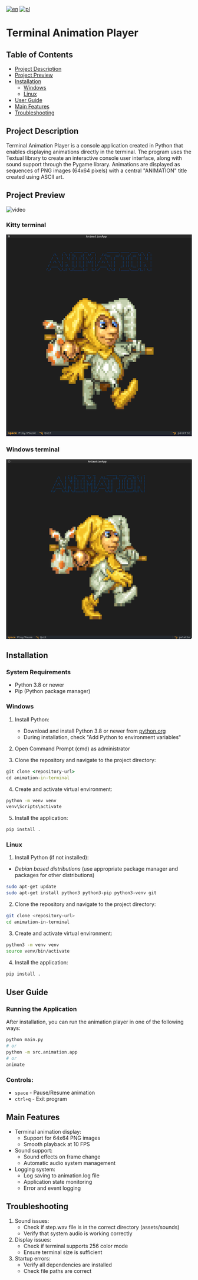 [![en](https://img.shields.io/badge/lang-en-red.svg)](./README.md)
[![pl](https://img.shields.io/badge/lang-pl-white.svg)](./README-PL.md)

# Terminal Animation Player

## Table of Contents

- [Project Description](#project-description)
- [Project Preview](#project-preview)
- [Installation](#installation)
  - [Windows](#windows)
  - [Linux](#linux)
- [User Guide](#user-guide)
- [Main Features](#main-features)
- [Troubleshooting](#troubleshooting)

## Project Description

Terminal Animation Player is a console application created in Python that enables displaying animations directly in the terminal. The program uses the Textual library to create an interactive console user interface, along with sound support through the Pygame library. Animations are displayed as sequences of PNG images (64x64 pixels) with a central "ANIMATION" title created using ASCII art.

## Project Preview

![video](./docs/screenshots/video.gif)

### Kitty terminal

![kitty_terminal](./docs/screenshots/kitty_terminal.png)

### Windows terminal

![windows_terminal](./docs/screenshots/windows_terminal.png)

## Installation

### System Requirements

- Python 3.8 or newer
- Pip (Python package manager)

### Windows

1. Install Python:

   - Download and install Python 3.8 or newer from [python.org](https://python.org)
   - During installation, check "Add Python to environment variables"

2. Open Command Prompt (cmd) as administrator

3. Clone the repository and navigate to the project directory:

```cmd
git clone <repository-url>
cd animation-in-terminal
```

4. Create and activate virtual environment:

```cmd
python -m venv venv
venv\Scripts\activate
```

5. Install the application:

```cmd
pip install .
```

### Linux

1. Install Python (if not installed):

- _Debian based distributions_ (use appropriate package manager and packages for other distributions)

```bash
sudo apt-get update
sudo apt-get install python3 python3-pip python3-venv git
```

2. Clone the repository and navigate to the project directory:

```bash
git clone <repository-url>
cd animation-in-terminal
```

3. Create and activate virtual environment:

```bash
python3 -m venv venv
source venv/bin/activate
```

4. Install the application:

```bash
pip install .
```

## User Guide

### Running the Application

After installation, you can run the animation player in one of the following ways:

```bash
python main.py
# or
python -m src.animation.app
# or
animate
```

### Controls:

- `space` - Pause/Resume animation
- `ctrl+q` - Exit program

## Main Features

- Terminal animation display:
  - Support for 64x64 PNG images
  - Smooth playback at 10 FPS
- Sound support:
  - Sound effects on frame change
  - Automatic audio system management
- Logging system:
  - Log saving to animation.log file
  - Application state monitoring
  - Error and event logging

## Troubleshooting

1. Sound issues:
   - Check if step.wav file is in the correct directory (assets/sounds)
   - Verify that system audio is working correctly
2. Display issues:
   - Check if terminal supports 256 color mode
   - Ensure terminal size is sufficient
3. Startup errors:
   - Verify all dependencies are installed
   - Check file paths are correct
